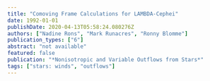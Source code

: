 ```yaml
---
title: "Comoving Frame Calculations for LAMBDA-Cephei"
date: 1992-01-01
publishDate: 2020-04-13T05:58:24.080276Z
authors: ["Nadine Rons", "Mark Runacres", "Ronny Blomme"]
publication_types: ["6"]
abstract: "not available"
featured: false
publication: "*Nonisotropic and Variable Outflows from Stars*"
tags: ["stars: winds", "outflows"]
---
```


